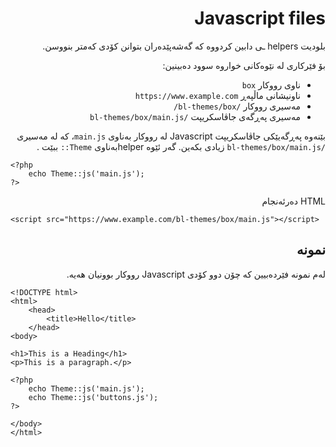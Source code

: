 <div dir="rtl">

# Javascript files
<!-- position: 4 -->

بلودیت helpers ـی دابین کردووە کە گەشەپێدەران بتوانن کۆدی کەمتر بنووسن.

بۆ فێرکاری لە نێوەکانی خواروە سوود دەبینین:
- ناوی رووکار `box`
- ناونیشانی ماڵپەڕ `https://www.example.com`
- مەسیری رووکار `/bl-themes/box/`
- مەسیری پەڕگەی جاڤاسکریپت `/bl-themes/box/main.js`

بێنەوە پەڕگەیێکی جاڤاسکریپت  Javascript لە رووکار بەناوی `main.js`، کە لە مەسیری  `/bl-themes/box/main.js`   زیادی بکەین. گەر ئێوە helperبەناوی `Theme::`  ببێت .
</div>

```
<?php
	echo Theme::js('main.js');
?>
```

<div dir="rtl">
HTML دەرئەنجام

</div>

```
<script src="https://www.example.com/bl-themes/box/main.js"></script>
```
<div dir="rtl">
<h2 id="example">نمونە</h2>

لەم نمونە فێردەبیین کە چۆن دوو کۆدی   Javascript رووکار بوونیان هەیە.
</div>

```
<!DOCTYPE html>
<html>
	<head>
		<title>Hello</title>
	</head>
<body>

<h1>This is a Heading</h1>
<p>This is a paragraph.</p>

<?php
	echo Theme::js('main.js');
	echo Theme::js('buttons.js');
?>

</body>
</html>
```
